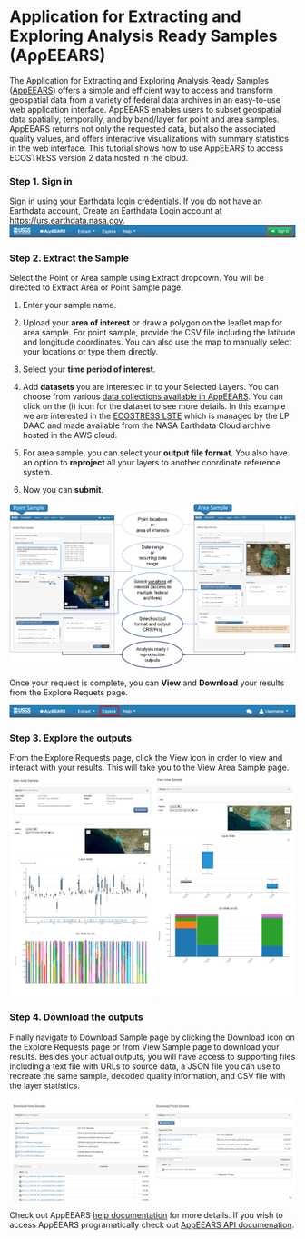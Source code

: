 
# Application for Extracting and Exploring Analysis Ready Samples (AρρEEARS)


The Application for Extracting and Exploring Analysis Ready Samples ([AppEEARS](https://appeears.earthdatacloud.nasa.gov/)) offers a simple and efficient way to access and transform geospatial data from a variety of federal data archives in an easy-to-use web application interface. AppEEARS enables users to subset geospatial data spatially, temporally, and by band/layer for point and area samples. AppEEARS returns not only the requested data, but also the associated quality values, and offers interactive visualizations with summary statistics in the web interface. This tutorial shows how to use AppEEARS to access ECOSTRESS version 2 data hosted in the cloud.

### Step 1. Sign in 

Sign in using your Earthdata login credentials. If you do not have an Earthdata account, Create an Earthdata Login account at https://urs.earthdata.nasa.gov.  
![*Figure caption: AppEEARS Sign In*](../img/AppEEARS_signIn.png)

### Step 2. Extract the Sample 

Select the Point or Area sample using Extract dropdown. You will be directed to Extract Area or Point Sample page.  
1. Enter your sample name.   
2. Upload your **area of interest** or draw a polygon on the leaflet map for area sample. For point sample, provide the CSV file including the latitude  and longitude coordinates. You can also use the map to manually select your locations or type them directly.   
3. Select your **time period of interest**.  
4. Add **datasets** you are interested in to your Selected Layers. You can choose from various [data collections available in AppEEARS](https://appeears.earthdatacloud.nasa.gov/products). You can click on the (i) icon for the dataset to see more details.
In this example we are interested in the [ECOSTRESS LSTE](https://doi.org/10.5067/ECOSTRESS/ECO_L2_LSTE.002) which is managed by the LP DAAC and made available from the NASA Earthdata Cloud archive hosted in the AWS cloud.
   
5. For area sample, you can select your **output file format**. You also have an option to **reproject** all your layers to another coordinate reference system.   
6. Now you can **submit**.   

![*Figure caption: Extract area and point sample for ECOSTRESS data available in AWS cloud in AppEEARS*](../img/AppEEARS_point_area.png) 

Once your request is complete, you can **View** and **Download** your results from the Explore Requets page. 

![*Figure caption: Refine search*](../img/AppEEARS_Explore.png)

### Step 3. Explore the outputs
From the Explore Requests page, click the View icon in order to view and interact with your results. This will take you to the View Area Sample page.
![*Figure caption: View Sample Results*](../img/AppEEARS_viewSample.png)


### Step 4. Download the outputs  

Finally navigate to Download Sample page by clicking the Download icon on the Explore Requests page or from View Sample page to download your results. Besides your actual outputs, you will have access to supporting files including a text file with URLs to source data, a JSON file you can use to recreate the same sample, decoded quality information, and CSV file with the layer statistics.

![*Figure caption: Download Sample Results*](../img/AppEEARS_downloadSample.png)


Check out AppEEARS [help documentation](https://appeears.earthdatacloud.nasa.gov/help) for more details. If you wish to access AppEEARS programatically check out [AppEEARS API documenation](https://appeears.earthdatacloud.nasa.gov/api/). 
